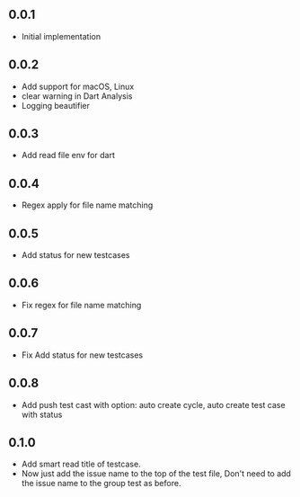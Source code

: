 ## 0.0.1
* Initial implementation
## 0.0.2
* Add support for macOS, Linux
* clear warning in Dart Analysis
* Logging beautifier
## 0.0.3
* Add read file env for dart
## 0.0.4
* Regex apply for file name matching
## 0.0.5
* Add status for new testcases
## 0.0.6
* Fix regex for file name matching
## 0.0.7
* Fix Add status for new testcases
## 0.0.8
* Add push test cast with option: auto create cycle, auto create test case with status
## 0.1.0
* Add smart read title of testcase.
* Now just add the issue name to the top of the test file, Don't need to add the issue name to the group test as before.